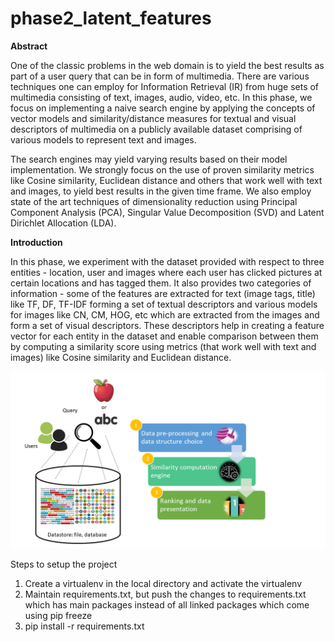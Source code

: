 # phase2_latent_features

**Abstract**

One of the classic problems in the web domain is to yield the best results as 
part of a user query that can be in form of multimedia. There are various techniques 
one can employ for Information Retrieval (IR) from huge sets of multimedia consisting 
of text, images, audio, video, etc. In this phase, we focus on implementing a naive 
search engine by applying the concepts of vector models and similarity/distance measures 
for textual and visual descriptors of multimedia on a publicly available dataset comprising 
of various models to represent text and images.

The search engines may yield varying results based on their model implementation. We strongly 
focus on the use of proven similarity metrics like Cosine similarity, Euclidean distance and others 
that work well with text and images, to yield best results in the given time 
frame. We also employ state of the art techniques of dimensionality reduction using 
Principal Component Analysis (PCA), Singular Value Decomposition (SVD) and Latent Dirichlet Allocation (LDA).


**Introduction**

In this phase, we experiment with the dataset provided with respect to three entities - 
location, user and images where each user has clicked pictures at certain locations and has tagged them. 
It also provides two categories of information - some of the features are extracted for text (image tags, title) 
like TF, DF, TF-IDF forming a set of textual descriptors and various models for images like CN, CM, HOG, etc which 
are extracted from the images and form a set of visual descriptors. These descriptors help in creating a feature 
vector for each entity in the dataset and enable comparison between them by computing a similarity score using metrics 
(that work well with text and images) like Cosine similarity and Euclidean distance.

![Image of search engine](introduction.png)


Steps to setup the project
1. Create a virtualenv in the local directory and activate the virtualenv
2. Maintain requirements.txt, but push the changes to requirements.txt which has main packages instead of all linked packages which come using pip freeze
3. pip install -r requirements.txt

